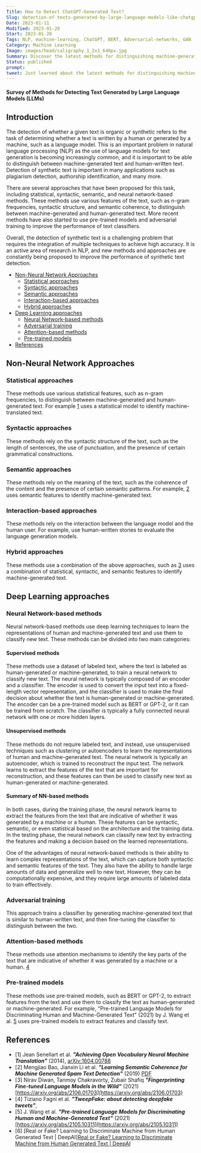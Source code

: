```yaml
---
Title: How to Detect ChatGPT-Generated Text?
Slug: detection-of-texts-generated-by-large-language-models-like-chatgpt
Date: 2023-01-11
Modified: 2023-01-20
Start: 2023-01-20
Tags: NLP, machine-learning, ChatGPT, BERT, Adversarial-networks, GAN
Category: Machine Learning
Image: images/head/caligraphy_1_2x1_640px.jpg
Summary: Discover the latest methods for distinguishing machine-generated text from the human-written text. Learn about statistical, syntactic, semantic, and neural network-based approaches. Stay up-to-date with the latest research in NLP and AI.
Status: published
prompt:
tweet: Just learned about the latest methods for distinguishing machine-generated text from human-written text, including neural network-based approaches. Stay ahead of the game in NLP and AI research!
---
```

#### Survey of Methods for Detecting Text Generated by Large Language Models (LLMs)

## Introduction
The detection of whether a given text is organic or synthetic refers to the task of determining whether a text is written by a human or generated by a machine, such as a language model. This is an important problem in natural language processing (NLP) as the use of language models for text generation is becoming increasingly common, and it is important to be able to distinguish between machine-generated text and human-written text. Detection of synthetic text is important in many applications such as plagiarism detection, authorship identification, and many more.

There are several approaches that have been proposed for this task, including statistical, syntactic, semantic, and neural network-based methods. These methods use various features of the text, such as n-gram frequencies, syntactic structure, and semantic coherence, to distinguish between machine-generated and human-generated text. More recent methods have also started to use pre-trained models and adversarial training to improve the performance of text classifiers.

Overall, the detection of synthetic text is a challenging problem that requires the integration of multiple techniques to achieve high accuracy. It is an active area of research in NLP, and new methods and approaches are constantly being proposed to improve the performance of synthetic text detection.

<!-- MarkdownTOC levels="2,3" autolink="true" autoanchor="true" -->

- [Non-Neural Network Approaches](#non-neural-network-approaches)
	- [Statistical approaches](#statistical-approaches)
	- [Syntactic approaches](#syntactic-approaches)
	- [Semantic approaches](#semantic-approaches)
	- [Interaction-based approaches](#interaction-based-approaches)
	- [Hybrid approaches](#hybrid-approaches)
- [Deep Learning approaches](#deep-learning-approaches)
	- [Neural Network-based methods](#neural-network-based-methods)
	- [Adversarial training](#adversarial-training)
	- [Attention-based methods](#attention-based-methods)
	- [Pre-trained models](#pre-trained-models)
- [References](#references)

<!-- /MarkdownTOC -->

<a id="non-neural-network-approaches"></a>
## Non-Neural Network Approaches
<a id="statistical-approaches"></a>
### Statistical approaches
These methods use various statistical features, such as n-gram frequencies, to distinguish between machine-generated and human-generated text. For example [1](#r1) uses a statistical model to identify machine-translated text.

<a id="syntactic-approaches"></a>
### Syntactic approaches
These methods rely on the syntactic structure of the text, such as the length of sentences, the use of punctuation, and the presence of certain grammatical constructions. 

<a id="semantic-approaches"></a>
### Semantic approaches
These methods rely on the meaning of the text, such as the coherence of the content and the presence of certain semantic patterns. For example, [2](#r2) uses semantic features to identify machine-generated text.

<a id="interaction-based-approaches"></a>
### Interaction-based approaches
These methods rely on the interaction between the language model and the human user. For example, use human-written stories to evaluate the language generation models.

<a id="hybrid-approaches"></a>
### Hybrid approaches
These methods use a combination of the above approaches, such as [3](#r3) uses a combination of statistical, syntactic, and semantic features to identify machine-generated text.

<a id="deep-learning-approaches"></a>
## Deep Learning approaches

<a id="neural-network-based-methods"></a>
### Neural Network-based methods
Neural network-based methods use deep learning techniques to learn the representations of human and machine-generated text and use them to classify new text. These methods can be divided into two main categories:

#### Supervised methods
These methods use a dataset of labeled text, where the text is labeled as human-generated or machine-generated, to train a neural network to classify new text. The neural network is typically composed of an encoder and a classifier. The encoder is used to convert the input text into a fixed-length vector representation, and the classifier is used to make the final decision about whether the text is human-generated or machine-generated. The encoder can be a pre-trained model such as BERT or GPT-2, or it can be trained from scratch. The classifier is typically a fully connected neural network with one or more hidden layers.
    
#### Unsupervised methods
These methods do not require labeled text, and instead, use unsupervised techniques such as clustering or autoencoders to learn the representations of human and machine-generated text. The neural network is typically an autoencoder, which is trained to reconstruct the input text. The network learns to extract the features of the text that are important for reconstruction, and these features can then be used to classify new text as human-generated or machine-generated.
    

#### Summary of NN-based methods
In both cases, during the training phase, the neural network learns to extract the features from the text that are indicative of whether it was generated by a machine or a human. These features can be syntactic, semantic, or even statistical based on the architecture and the training data. In the testing phase, the neural network can classify new text by extracting the features and making a decision based on the learned representations.

One of the advantages of neural network-based methods is their ability to learn complex representations of the text, which can capture both syntactic and semantic features of the text. They also have the ability to handle large amounts of data and generalize well to new text. However, they can be computationally expensive, and they require large amounts of labeled data to train effectively.
    
<a id="adversarial-training"></a>
### Adversarial training
This approach trains a classifier by generating machine-generated text that is similar to human-written text, and then fine-tuning the classifier to distinguish between the two. 
    
<a id="attention-based-methods"></a>
### Attention-based methods
These methods use attention mechanisms to identify the key parts of the text that are indicative of whether it was generated by a machine or a human. [4](#r4)
    
<a id="pre-trained-models"></a>
### Pre-trained models
These methods use pre-trained models, such as BERT or GPT-2, to extract features from the text and use them to classify the text as human-generated or machine-generated. For example, "Pre-trained Language Models for Discriminating Human and Machine-Generated Text" (2021) by J. Wang et al. [5](#r5) uses pre-trained models to extract features and classify text.

<a id="references"></a>
## References
- <a id="r1">[1]</a> Jean Senellart et al. ***"Achieving Open Vocabulary Neural Machine Translation"*** (2014), [arXiv:1604.00788](https://arxiv.org/abs/1604.00788)
- <a id="r2">[2]</a> Mengjiao Bao, Jianxin Li et al. ***"Learning Semantic Coherence for Machine Generated Spam Text Detection"*** (2019) [PDF](https://www.semanticscholar.org/paper/Learning-Semantic-Coherence-for-Machine-Generated-Bao-Li/5de7dca75e9846fcbb7d6c9b4c8ab5aaf6cfbd43)
- <a id="r3">[3]</a> Nirav Diwan, Tanmoy Chakravorty, Zubair Shafiq ***"Fingerprinting Fine-tuned Language Models in the Wild"*** (2021) [https://arxiv.org/abs/2106.01703](https://arxiv.org/abs/2106.01703)
- <a id="r4">[4]</a> Tiziano Fagni et al. ***"TweepFake: about detecting deepfake tweets"***, 
- <a id="r5">[5]</a> J. Wang et al. ***"Pre-trained Language Models for Discriminating Human and Machine-Generated Text"*** (2021) [https://arxiv.org/abs/2105.10311](https://arxiv.org/abs/2105.10311)
- \[6\] [Real or Fake? Learning to Discriminate Machine from Human Generated Text | DeepAI][Real or Fake? Learning to Discriminate Machine from Human Generated Text | DeepAI](https://deepai.org/publication/real-or-fake-learning-to-discriminate-machine-from-human-generated-text)

